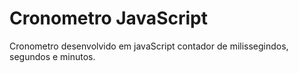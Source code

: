 # Cronometro JavaScript

Cronometro desenvolvido em javaScript contador de milissegindos, segundos e minutos.
